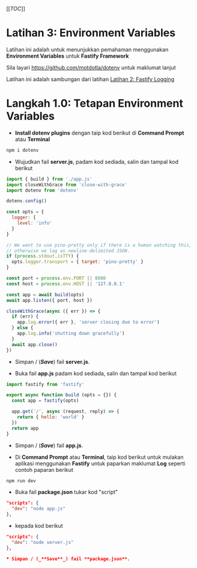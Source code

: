 [[_TOC_]]

# Latihan 3: Environment Variables
Latihan ini adalah untuk menunjukkan pemahaman menggunakan **Environment Variables** untuk **Fastify Framework**

Sila layari https://github.com/motdotla/dotenv untuk maklumat lanjut

Latihan ini adalah sambungan dari latihan [Latihan 2: Fastify Logging](https://code.cloud-connect.asia/jdn/latihan-aplikasi-moden/-/blob/master/Latihan%202%20-%20Fastify%20Logging.md)

# Langkah 1.0: Tetapan Environment Variables

* **Install dotenv plugins** dengan taip kod berikut di **Command Prompt** atau **Terminal**

```bash
npm i dotenv
```

* Wujudkan fail **server.js**, padam kod sediada, salin dan tampal kod berikut

```javascript
import { build } from './app.js'
import closeWithGrace from 'close-with-grace'
import dotenv from 'dotenv'

dotenv.config()

const opts = {
  logger: {
    level: 'info'
  }
}

// We want to use pino-pretty only if there is a human watching this,
// otherwise we log as newline-delimited JSON.
if (process.stdout.isTTY) {
  opts.logger.transport = { target: 'pino-pretty' }
}

const port = process.env.PORT || 8080
const host = process.env.HOST || '127.0.0.1'

const app = await build(opts)
await app.listen({ port, host })

closeWithGrace(async ({ err }) => {
  if (err) {
    app.log.error({ err }, 'server closing due to error')
  } else {
    app.log.info('shutting down gracefully')
  }
  await app.close()
})
```

* Simpan / (_**Save**_) fail **server.js**.

* Buka fail **app.js** padam kod sediada, salin dan tampal kod berikut

```javascript
import fastify from 'fastify'

export async function build (opts = {}) {
  const app = fastify(opts)

  app.get('/', async (request, reply) => {
    return { hello: 'world' }
  })
  return app
}

```

* Simpan / (_**Save**_) fail **app.js**.

* Di **Command Prompt** atau **Terminal**, taip kod berikut untuk mulakan aplikasi menggunakan **Fastify** untuk paparkan maklumat **Log** seperti contoh paparan berikut

```bash
npm run dev
```

* Buka fail **package.json** tukar kod "script"

```json
"scripts": {
  "dev": "node app.js"
},
```

* kepada kod berikut

```json
"scripts": {
  "dev": "node server.js"
},

* Simpan / (_**Save**_) fail **package.json**.
